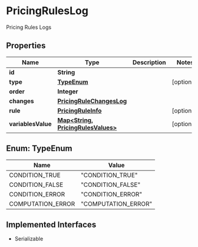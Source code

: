 

# PricingRulesLog

Pricing Rules Logs

## Properties

| Name | Type | Description | Notes |
|------------ | ------------- | ------------- | -------------|
|**id** | **String** |  |  |
|**type** | [**TypeEnum**](#TypeEnum) |  |  [optional] |
|**order** | **Integer** |  |  |
|**changes** | [**PricingRuleChangesLog**](PricingRuleChangesLog.md) |  |  |
|**rule** | [**PricingRuleInfo**](PricingRuleInfo.md) |  |  [optional] |
|**variablesValue** | [**Map&lt;String, PricingRulesValues&gt;**](PricingRulesValues.md) |  |  [optional] |



## Enum: TypeEnum

| Name | Value |
|---- | -----|
| CONDITION_TRUE | &quot;CONDITION_TRUE&quot; |
| CONDITION_FALSE | &quot;CONDITION_FALSE&quot; |
| CONDITION_ERROR | &quot;CONDITION_ERROR&quot; |
| COMPUTATION_ERROR | &quot;COMPUTATION_ERROR&quot; |


## Implemented Interfaces

* Serializable



